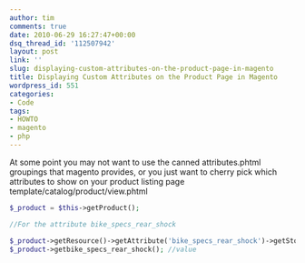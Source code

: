 ```yaml
---
author: tim
comments: true
date: 2010-06-29 16:27:47+00:00
dsq_thread_id: '112507942'
layout: post
link: ''
slug: displaying-custom-attributes-on-the-product-page-in-magento
title: Displaying Custom Attributes on the Product Page in Magento
wordpress_id: 551
categories:
- Code
tags:
- HOWTO
- magento
- php
---
```


At some point you may not want to use the canned attributes.phtml groupings
that magento provides, or you just want to cherry pick which attributes to
show on your product listing page template/catalog/product/view.phtml


```PHP
$_product = $this->getProduct();

//For the attribute bike_specs_rear_shock

$_product->getResource()->getAttribute('bike_specs_rear_shock')->getStoreLabel(); //label
$_product->getbike_specs_rear_shock(); //value

```
